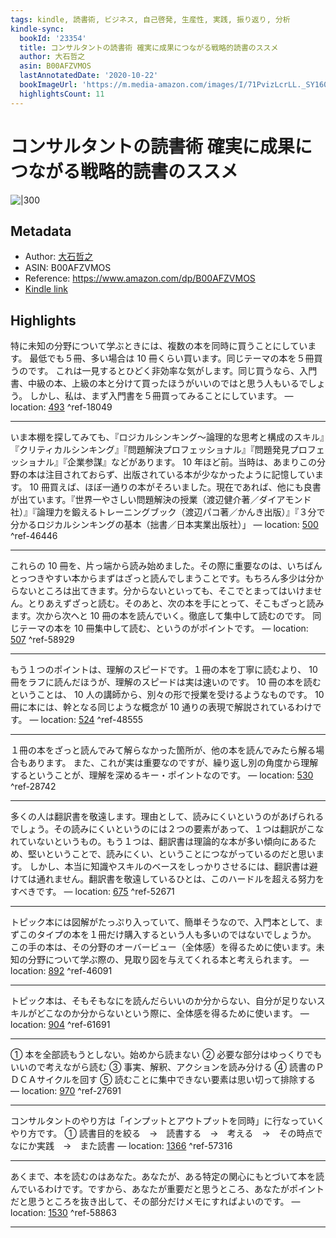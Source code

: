 ```yaml
---
tags: kindle, 読書術, ビジネス, 自己啓発, 生産性, 実践, 振り返り, 分析
kindle-sync:
  bookId: '23354'
  title: コンサルタントの読書術 確実に成果につながる戦略的読書のススメ
  author: 大石哲之
  asin: B00AFZVMOS
  lastAnnotatedDate: '2020-10-22'
  bookImageUrl: 'https://m.media-amazon.com/images/I/71PvizLcrLL._SY160.jpg'
  highlightsCount: 11
---
```


# コンサルタントの読書術 確実に成果につながる戦略的読書のススメ
![|300](https://m.media-amazon.com/images/I/71PvizLcrLL.jpg)
## Metadata
* Author: [大石哲之](https://www.amazon.comundefined)
* ASIN: B00AFZVMOS
* Reference: https://www.amazon.com/dp/B00AFZVMOS
* [Kindle link](kindle://book?action=open&asin=B00AFZVMOS)

## Highlights
特に未知の分野について学ぶときには、複数の本を同時に買うことにしています。 最低でも５冊、多い場合は 10 冊くらい買います。同じテーマの本を５冊買うのです。 これは一見するとひどく非効率な気がします。同じ買うなら、入門書、中級の本、上級の本と分けて買ったほうがいいのではと思う人もいるでしょう。 しかし、私は、まず入門書を５冊買ってみることにしています。 — location: [493](kindle://book?action=open&asin=B00AFZVMOS&location=493) ^ref-18049

---
いま本棚を探してみても、『ロジカルシンキング～論理的な思考と構成のスキル』『クリティカルシンキング』『問題解決プロフェッショナル』『問題発見プロフェッショナル』『企業参謀』などがあります。 10 年ほど前。当時は、あまりこの分野の本は注目されておらず、出版されている本が少なかったように記憶しています。 10 冊買えば、ほぼ一通りの本がそろいました。現在であれば、他にも良書が出ています。『世界一やさしい問題解決の授業（渡辺健介著／ダイアモンド社）』『論理力を鍛えるトレーニングブック（渡辺パコ著／かんき出版）』『３分で分かるロジカルシンキングの基本（拙書／日本実業出版社）」 — location: [500](kindle://book?action=open&asin=B00AFZVMOS&location=500) ^ref-46446

---
これらの 10 冊を、片っ端から読み始めました。その際に重要なのは、いちばんとっつきやすい本からまずはざっと読んでしまうことです。もちろん多少は分からないところは出てきます。分からないといっても、そこでとまってはいけません。とりあえずざっと読む。そのあと、次の本を手にとって、そこもざっと読みます。次から次へと 10 冊の本を読んでいく。徹底して集中して読むのです。 同じテーマの本を 10 冊集中して読む、というのがポイントです。 — location: [507](kindle://book?action=open&asin=B00AFZVMOS&location=507) ^ref-58929

---
もう１つのポイントは、理解のスピードです。１冊の本を丁寧に読むより、 10 冊をラフに読んだほうが、理解のスピードは実は速いのです。 10 冊の本を読むということは、 10 人の講師から、別々の形で授業を受けるようなものです。 10 冊に本には、幹となる同じような概念が 10 通りの表現で解説されているわけです。 — location: [524](kindle://book?action=open&asin=B00AFZVMOS&location=524) ^ref-48555

---
１冊の本をざっと読んでみて解らなかった箇所が、他の本を読んでみたら解る場合もあります。 また、これが実は重要なのですが、繰り返し別の角度から理解するということが、理解を深めるキー・ポイントなのです。 — location: [530](kindle://book?action=open&asin=B00AFZVMOS&location=530) ^ref-28742

---
多くの人は翻訳書を敬遠します。理由として、読みにくいというのがあげられるでしょう。その読みにくいというのには２つの要素があって、１つは翻訳がこなれていないというもの。もう１つは、翻訳書は理論的な本が多い傾向にあるため、堅いということで、読みにくい、ということにつながっているのだと思います。 しかし、本当に知識やスキルのベースをしっかりさせるには、翻訳書は避けては通れません。翻訳書を敬遠しているひとは、このハードルを超える努力をすべきです。 — location: [675](kindle://book?action=open&asin=B00AFZVMOS&location=675) ^ref-52671

---
トピック本には図解がたっぷり入っていて、簡単そうなので、入門本として、まずこのタイプの本を１冊だけ購入するという人も多いのではないでしょうか。 この手の本は、その分野のオーバービュー（全体感）を得るために使います。未知の分野について学ぶ際の、見取り図を与えてくれる本と考えられます。 — location: [892](kindle://book?action=open&asin=B00AFZVMOS&location=892) ^ref-46091

---
トピック本は、そもそもなにを読んだらいいのか分からない、自分が足りないスキルがどこなのか分からないという際に、全体感を得るために使います。 — location: [904](kindle://book?action=open&asin=B00AFZVMOS&location=904) ^ref-61691

---
① 本を全部読もうとしない。始めから読まない ② 必要な部分はゆっくりでもいいので考えながら読む ③ 事実、解釈、アクションを読み分ける ④ 読書のＰＤＣＡサイクルを回す ⑤ 読むことに集中できない要素は思い切って排除する — location: [970](kindle://book?action=open&asin=B00AFZVMOS&location=970) ^ref-27691

---
コンサルタントのやり方は「インプットとアウトプットを同時」に行なっていくやり方です。 ① 読書目的を絞る　→　読書する　→　考える　→　その時点でなにか実践　→　また読書 — location: [1366](kindle://book?action=open&asin=B00AFZVMOS&location=1366) ^ref-57316

---
あくまで、本を読むのはあなた。あなたが、ある特定の関心にもとづいて本を読んでいるわけです。ですから、あなたが重要だと思うところ、あなたがポイントだと思うところを抜き出して、その部分だけメモにすればよいのです。 — location: [1530](kindle://book?action=open&asin=B00AFZVMOS&location=1530) ^ref-58863

---
